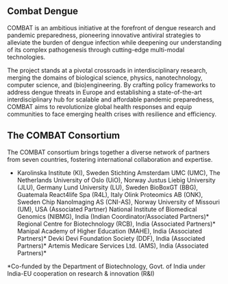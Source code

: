 ## Combat Dengue
COMBAT is an ambitious initiative at the forefront of dengue research and pandemic preparedness, pioneering innovative antiviral strategies to alleviate the burden of dengue infection while deepening our understanding of its complex pathogenesis through cutting-edge multi-modal technologies.

The project stands at a pivotal crossroads in interdisciplinary research, merging the domains of biological science, physics, nanotechnology, computer science, and (bio)engineering. By crafting policy frameworks to address dengue threats in Europe and establishing a state-of-the-art interdisciplinary hub for scalable and affordable pandemic preparedness, COMBAT aims to revolutionize global health responses and equip communities to face emerging health crises with resilience and efficiency.

## The COMBAT Consortium
The COMBAT consortium brings together a diverse network of partners from seven countries, fostering international collaboration and expertise.

+ Karolinska Institute (KI), Sweden
Stichting Amsterdam UMC (UMC), The Netherlands
University of Oslo (UiO), Norway
Justus Liebig University (JLU), Germany
Lund University (LU), Sweden
BioBoxGT (BBG), Guatemala
React4life Spa (R4L), Italy
Olink Proteomics AB (ONK), Sweden
Chip NanoImaging AS (CNI-AS), Norway
University of Missouri (UM), USA (Associated Partner)
National Institute of Biomedical Genomics (NIBMG), India (Indian Coordinator/Associated Partners)*
Regional Centre for Biotechnology (RCB), India (Associated Partners)*
Manipal Academy of Higher Education (MAHE), India (Associated Partners)*
Devki Devi Foundation Society (DDF), India (Associated Partners)*
Artemis Medicare Services Ltd. (AMS), India (Associated Partners)*

*Co-funded by the Department of Biotechnology, Govt. of India under India-EU cooperation on research & innovation (R&I)

